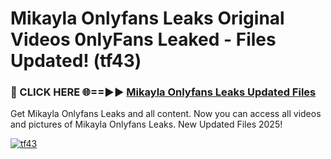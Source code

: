 # Mikayla Onlyfans Leaks Original Videos 0nlyFans Leaked - Files Updated! (tf43)

<h3>🔴 CLICK HERE 🌐==►► <a href="https://tinyurl.com/ms9xzufz" rel="nofollow">Mikayla Onlyfans Leaks Updated Files</a></h3>

Get Mikayla Onlyfans Leaks and all content. Now you can access all videos and pictures of Mikayla Onlyfans Leaks. New Updated Files 2025!

[![tf43](https://i.imgur.com/ppqm5kG.gif)](https://tinyurl.com/ms9xzufz)
